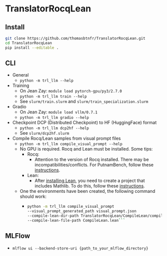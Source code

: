 # TranslatorRocqLean

## Install
```bash
git clone https://github.com/thomasbtnfr/TranslatorRocqLean.git
cd TranslatorRocqLean
pip install --editable .
```

## CLI
- General
  - `python -m trl_llm --help`
- Training
  - On Jean Zay: `module load pytorch-gpu/py3/2.7.0`
  - `python -m trl_llm train --help`
  - See `slurm/train.slurm` and `slurm/train_specialization.slurm`
- Gradio
  - On Jean Zay: `module load vllm/0.7.1`
  - `python -m trl_llm gradio --help`
- Checkpoint DCP (Distributed Checkpoint) to HF (HuggingFace) format
  - `python -m trl_llm dcp2hf --help`
  - See `slurm/dcp2hf.slurm`
- Compile Rocq/Lean samples from visual prompt files
  - `python -m trl_llm compile_visual_prompt --help`
  - No GPU is required. Rocq and Lean must be installed. Some tips:
    - Rocq:
      - Attention to the version of Rocq installed. There may be incompatibilities/conflicts. For PutnamBench, follow these [instructions](https://github.com/trishullab/PutnamBench/blob/main/coq/setup.sh).
    - Lean:
      - After [installing Lean](https://leanprover-community.github.io/install/linux.html), you need to create a project that includes Mathlib. To do this, follow these [instructions](https://leanprover-community.github.io/install/project.html#creating-a-lean-project).
  - One the environments have been created, the following command should work:
    - ```bash
      python -m trl_llm compile_visual_prompt
      --visual_prompt_generated_path visual_prompt.json
      --compile-lean-dir-path TranslatorRocqLean/CompileLean/compile_lean/ 
      --compile-lean-file-path CompileLean.lean```
      
## MLFlow
- `mlflow ui --backend-store-uri {path_to_your_mlflow_directory}`